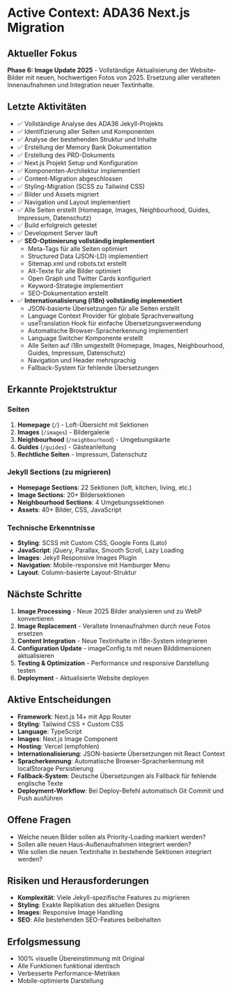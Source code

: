 # Active Context: ADA36 Next.js Migration

## Aktueller Fokus
**Phase 6: Image Update 2025** - Vollständige Aktualisierung der Website-Bilder mit neuen, hochwertigen Fotos von 2025. Ersetzung aller veralteten Innenaufnahmen und Integration neuer Textinhalte.

## Letzte Aktivitäten
- ✅ Vollständige Analyse des ADA36 Jekyll-Projekts
- ✅ Identifizierung aller Seiten und Komponenten
- ✅ Analyse der bestehenden Struktur und Inhalte
- ✅ Erstellung der Memory Bank Dokumentation
- ✅ Erstellung des PRD-Dokuments
- ✅ Next.js Projekt Setup und Konfiguration
- ✅ Komponenten-Architektur implementiert
- ✅ Content-Migration abgeschlossen
- ✅ Styling-Migration (SCSS zu Tailwind CSS)
- ✅ Bilder und Assets migriert
- ✅ Navigation und Layout implementiert
- ✅ Alle Seiten erstellt (Homepage, Images, Neighbourhood, Guides, Impressum, Datenschutz)
- ✅ Build erfolgreich getestet
- ✅ Development Server läuft
- ✅ **SEO-Optimierung vollständig implementiert**
  - Meta-Tags für alle Seiten optimiert
  - Structured Data (JSON-LD) implementiert
  - Sitemap.xml und robots.txt erstellt
  - Alt-Texte für alle Bilder optimiert
  - Open Graph und Twitter Cards konfiguriert
  - Keyword-Strategie implementiert
  - SEO-Dokumentation erstellt
- ✅ **Internationalisierung (i18n) vollständig implementiert**
  - JSON-basierte Übersetzungen für alle Seiten erstellt
  - Language Context Provider für globale Sprachverwaltung
  - useTranslation Hook für einfache Übersetzungsverwendung
  - Automatische Browser-Spracherkennung implementiert
  - Language Switcher Komponente erstellt
  - Alle Seiten auf i18n umgestellt (Homepage, Images, Neighbourhood, Guides, Impressum, Datenschutz)
  - Navigation und Header mehrsprachig
  - Fallback-System für fehlende Übersetzungen

## Erkannte Projektstruktur
### Seiten
1. **Homepage** (`/`) - Loft-Übersicht mit Sektionen
2. **Images** (`/images`) - Bildergalerie
3. **Neighbourhood** (`/neighbourhood`) - Umgebungskarte
4. **Guides** (`/guides`) - Gästeanleitung
5. **Rechtliche Seiten** - Impressum, Datenschutz

### Jekyll Sections (zu migrieren)
- **Homepage Sections**: 22 Sektionen (loft, kitchen, living, etc.)
- **Image Sections**: 20+ Bildersektionen
- **Neighbourhood Sections**: 4 Umgebungssektionen
- **Assets**: 40+ Bilder, CSS, JavaScript

### Technische Erkenntnisse
- **Styling**: SCSS mit Custom CSS, Google Fonts (Lato)
- **JavaScript**: jQuery, Parallax, Smooth Scroll, Lazy Loading
- **Images**: Jekyll Responsive Images Plugin
- **Navigation**: Mobile-responsive mit Hamburger Menu
- **Layout**: Column-basierte Layout-Struktur

## Nächste Schritte
1. **Image Processing** - Neue 2025 Bilder analysieren und zu WebP konvertieren
2. **Image Replacement** - Veraltete Innenaufnahmen durch neue Fotos ersetzen
3. **Content Integration** - Neue Textinhalte in i18n-System integrieren
4. **Configuration Update** - imageConfig.ts mit neuen Bilddimensionen aktualisieren
5. **Testing & Optimization** - Performance und responsive Darstellung testen
6. **Deployment** - Aktualisierte Website deployen

## Aktive Entscheidungen
- **Framework**: Next.js 14+ mit App Router
- **Styling**: Tailwind CSS + Custom CSS
- **Language**: TypeScript
- **Images**: Next.js Image Component
- **Hosting**: Vercel (empfohlen)
- **Internationalisierung**: JSON-basierte Übersetzungen mit React Context
- **Spracherkennung**: Automatische Browser-Spracherkennung mit localStorage Persistierung
- **Fallback-System**: Deutsche Übersetzungen als Fallback für fehlende englische Texte
- **Deployment-Workflow**: Bei Deploy-Befehl automatisch Git Commit und Push ausführen

## Offene Fragen
- Welche neuen Bilder sollen als Priority-Loading markiert werden?
- Sollen alle neuen Haus-Außenaufnahmen integriert werden?
- Wie sollen die neuen Textinhalte in bestehende Sektionen integriert werden?

## Risiken und Herausforderungen
- **Komplexität**: Viele Jekyll-spezifische Features zu migrieren
- **Styling**: Exakte Replikation des aktuellen Designs
- **Images**: Responsive Image Handling
- **SEO**: Alle bestehenden SEO-Features beibehalten

## Erfolgsmessung
- 100% visuelle Übereinstimmung mit Original
- Alle Funktionen funktional identisch
- Verbesserte Performance-Metriken
- Mobile-optimierte Darstellung
